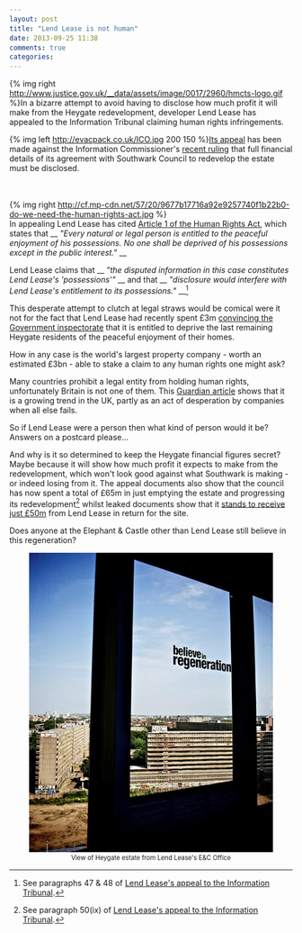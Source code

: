 ```yaml
---
layout: post
title: "Lend Lease is not human"
date: 2013-09-25 11:38
comments: true
categories: 
---
```

{% img right http://www.justice.gov.uk/__data/assets/image/0017/2960/hmcts-logo.gif %}In a bizarre attempt to avoid having to disclose how much profit it will make from the Heygate redevelopment, developer Lend Lease has appealed to the Information Tribunal claiming human rights infringements.

{% img left http://evacpack.co.uk/ICO.jpg 200 150 %}[Its appeal](http://betterelephant.github.com/images/Lend_Lease_Response_to_LBS_Grounds_of_Appeal.pdf) has been made against the Information Commissioner's [recent ruling](http://affordable.heroku.com/blog/2013/07/24/heygate-figures-must-b-be-revealed-information-commissioner/) that full financial details of its agreement with Southwark Council to redevelop the estate must be disclosed.  
</br>
</br>

{% img right http://cf.mp-cdn.net/57/20/9677b17716a92e9257740f1b22b0-do-we-need-the-human-rights-act.jpg %}
</br>
In appealing Lend Lease has cited [Article 1 of the Human Rights Act](http://www.legislation.gov.uk/ukpga/1998/42/schedule/1/part/II/chapter/1), which states that __ _"Every natural or legal person is entitled to the peaceful enjoyment of his possessions. No one shall be deprived of his possessions except in the public interest."_ __  

Lend Lease claims that __ _"the disputed information in this case constitutes Lend Lease's 'possessions'"_ __ and that __ _"disclosure would interfere with Lend Lease's entitlement to its possessions."_ __[^1]

This desperate attempt to clutch at legal straws would be comical were it not for the fact that Lend Lease had recently spent £3m [convincing the Government inspectorate](http://betterelephant.org/blog/2013/07/18/regeneration-branded-miserable-failure-at-cpo-public-inquiry/) that it is entitled to deprive the last remaining Heygate residents of the peaceful enjoyment of their homes. 

How in any case is the world's largest property company - worth an estimated £3bn - able to stake a claim to any human rights one might ask? 

Many countries prohibit a legal entity from holding human rights, unfortunately Britain is not one of them. This [Guardian article](http://www.theguardian.com/commentisfree/libertycentral/2009/jan/28/hedge-fund-human-rights) shows that it is a growing trend in the UK, partly as an act of desperation by companies when all else fails.

So if Lend Lease were a person then what kind of person would it be?   Answers on a postcard please...

And why is it so determined to keep the Heygate financial figures secret?  
Maybe because it will show how much profit it expects to make from the redevelopment, which won't look good against what Southwark is making - or indeed losing from it. The appeal documents also show that the council has now spent a total of £65m in just emptying the estate and progressing its redevelopment[^2] whilst leaked documents show that it [stands to receive just £50m](http://betterelephant.org/blog/2013/02/04/council-accidentally-publishes-confidential-regeneration-agreement/) from Lend Lease in return for the site. 

Does anyone at the Elephant & Castle other than Lend Lease still believe in this regeneration?


<center>
<div style="width:434px; font-size:80%; text-align:center;"><a href="/images/BelieveinRegeneration.jpg"><img src="/images/BelieveinRegeneration.jpg"></a>View of Heygate estate from Lend Lease's E&C Office</div>
</center>



[^1]: See paragraphs 47 & 48 of [Lend Lease's appeal to the Information Tribunal](http://betterelephant.github.com/images/Lend_Lease_Response_to_LBS_Grounds_of_Appeal.pdf).
[^2]: See paragraph 50(ix) of [Lend Lease's appeal to the Information Tribunal](http://betterelephant.github.com/images/Lend_Lease_Response_to_LBS_Grounds_of_Appeal.pdf).
